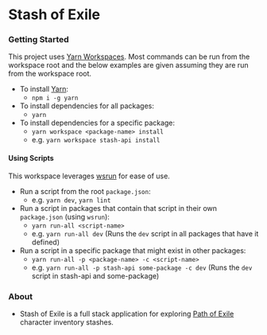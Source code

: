 # Stash of Exile

### Getting Started

This project uses [Yarn Workspaces](https://yarnpkg.com/lang/en/docs/workspaces/).  Most commands can be run from the workspace root and the below examples are given assuming they are run from the workspace root.

- To install [Yarn](https://yarnpkg.com/en/):
    - `npm i -g yarn`
- To install dependencies for all packages: 
    - `yarn`
- To install dependencies for a specific package:
    - `yarn workspace <package-name> install`
    - e.g. `yarn workspace stash-api install`

#### Using Scripts

This workspace leverages [wsrun](https://www.npmjs.com/package/wsrun) for ease of use.

- Run a script from the root `package.json`:
    - e.g. `yarn dev`, `yarn lint`
- Run a script in packages that contain that script in their own `package.json` (using `wsrun`):
    - `yarn run-all <script-name>`
    - e.g. `yarn run-all dev` (Runs the `dev` script in all packages that have it defined)
- Run a script in a specific package that might exist in other packages:
    - `yarn run-all -p <package-name> -c <script-name>`
    - e.g. `yarn run-all -p stash-api some-package -c dev` (Runs the `dev` script in stash-api and some-package)


### About

- Stash of Exile is a full stack application for exploring [Path of Exile](www.pathofexile.com) character inventory stashes. 

